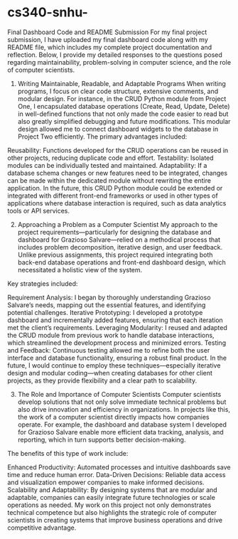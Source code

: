 # cs340-snhu-
Final Dashboard Code and README Submission
For my final project submission, I have uploaded my final dashboard code along with my README file, which includes my complete project documentation and reflection. Below, I provide my detailed responses to the questions posed regarding maintainability, problem-solving in computer science, and the role of computer scientists.

1. Writing Maintainable, Readable, and Adaptable Programs
When writing programs, I focus on clear code structure, extensive comments, and modular design. For instance, in the CRUD Python module from Project One, I encapsulated database operations (Create, Read, Update, Delete) in well-defined functions that not only made the code easier to read but also greatly simplified debugging and future modifications. This modular design allowed me to connect dashboard widgets to the database in Project Two efficiently. The primary advantages included:

Reusability: Functions developed for the CRUD operations can be reused in other projects, reducing duplicate code and effort.
Testability: Isolated modules can be individually tested and maintained.
Adaptability: If a database schema changes or new features need to be integrated, changes can be made within the dedicated module without rewriting the entire application.
In the future, this CRUD Python module could be extended or integrated with different front-end frameworks or used in other types of applications where database interaction is required, such as data analytics tools or API services.

2. Approaching a Problem as a Computer Scientist
My approach to the project requirements—particularly for designing the database and dashboard for Grazioso Salvare—relied on a methodical process that includes problem decomposition, iterative design, and user feedback. Unlike previous assignments, this project required integrating both back-end database operations and front-end dashboard design, which necessitated a holistic view of the system.

Key strategies included:

Requirement Analysis: I began by thoroughly understanding Grazioso Salvare’s needs, mapping out the essential features, and identifying potential challenges.
Iterative Prototyping: I developed a prototype dashboard and incrementally added features, ensuring that each iteration met the client’s requirements.
Leveraging Modularity: I reused and adapted the CRUD module from previous work to handle database interactions, which streamlined the development process and minimized errors.
Testing and Feedback: Continuous testing allowed me to refine both the user interface and database functionality, ensuring a robust final product.
In the future, I would continue to employ these techniques—especially iterative design and modular coding—when creating databases for other client projects, as they provide flexibility and a clear path to scalability.

3. The Role and Importance of Computer Scientists
Computer scientists develop solutions that not only solve immediate technical problems but also drive innovation and efficiency in organizations. In projects like this, the work of a computer scientist directly impacts how companies operate. For example, the dashboard and database system I developed for Grazioso Salvare enable more efficient data tracking, analysis, and reporting, which in turn supports better decision-making.

The benefits of this type of work include:

Enhanced Productivity: Automated processes and intuitive dashboards save time and reduce human error.
Data-Driven Decisions: Reliable data access and visualization empower companies to make informed decisions.
Scalability and Adaptability: By designing systems that are modular and adaptable, companies can easily integrate future technologies or scale operations as needed.
My work on this project not only demonstrates technical competence but also highlights the strategic role of computer scientists in creating systems that improve business operations and drive competitive advantage.
